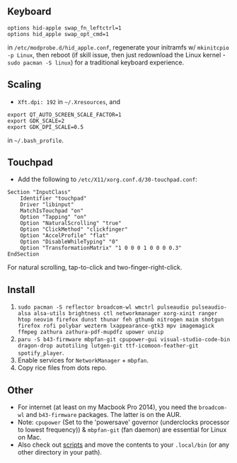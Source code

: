 ## Keyboard
```
options hid-apple swap_fn_leftctrl=1
options hid_apple swap_opt_cmd=1
```
in `/etc/modprobe.d/hid_apple.conf`, regenerate your initramfs w/ `mkinitcpio -p Linux`, then reboot (if skill issue, then just redownload the Linux kernel - `sudo pacman -S linux`) for a traditional keyboard experience.

## Scaling
- `Xft.dpi: 192` in `~/.Xresources`, and

```
export QT_AUTO_SCREEN_SCALE_FACTOR=1
export GDK_SCALE=2
export GDK_DPI_SCALE=0.5
```
in `~/.bash_profile`.

## Touchpad

- Add the following to `/etc/X11/xorg.conf.d/30-touchpad.conf`:
```
Section "InputClass"
    Identifier "touchpad"
    Driver "libinput"
    MatchIsTouchpad "on"
    Option "Tapping" "on"
    Option "NaturalScrolling" "true"
    Option "ClickMethod" "clickfinger"
    Option "AccelProfile" "flat"
    Option "DisableWhileTyping" "0"
    Option "TransformationMatrix" "1 0 0 0 1 0 0 0 0.3"
EndSection
```
For natural scrolling, tap-to-click and two-finger-right-click.

## Install
1. ```sudo pacman -S reflector broadcom-wl wmctrl pulseaudio pulseaudio-alsa alsa-utils brightness ctl networkmanager xorg-xinit ranger htop neovim firefox dunst thunar feh gthumb nitrogen maim shotgun firefox rofi polybar wezterm lxappearance-gtk3 mpv imagemagick ffmpeg zathura zathura-pdf-mupdfz upower unzip```
2. ```paru -S b43-firmware mbpfan-git cpupower-gui visual-studio-code-bin dragon-drop autotiling lutgen-git ttf-icomoon-feather-git spotify_player```.
3. Enable services for `NetworkManager` + `mbpfan`.
4. Copy rice files from dots repo.
## Other
- For internet (at least on my Macbook Pro 2014), you need the `broadcom-wl` and `b43-firmware` packages. The latter is on the AUR.
- Note: `cpupower` (Set to the 'powersave' governor (underclocks processor to lowest frequency))  & `mbpfan-git` (fan daemon) are essential for Linux on Mac.
- Also check out [scripts](Scripts/) and move the contents to your `.local/bin` (or any other directory in your path).
